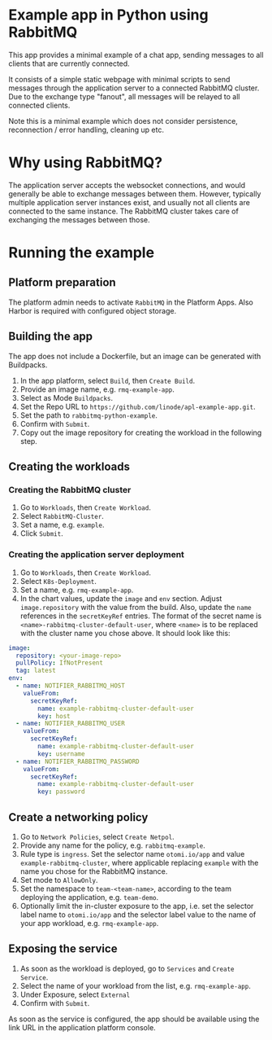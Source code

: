 # Example app in Python using RabbitMQ

This app provides a minimal example of a chat app, sending messages to all clients that are currently connected.

It consists of a simple static webpage with minimal scripts to send messages through the application server to a
connected RabbitMQ cluster. Due to the exchange type "fanout", all messages will be relayed to all connected clients.

Note this is a minimal example which does not consider persistence, reconnection / error handling, cleaning up etc.

# Why using RabbitMQ?

The application server accepts the websocket connections, and would generally be able to exchange messages between them.
However, typically multiple application server instances exist, and usually not all clients are connected to the same
instance. The RabbitMQ cluster takes care of exchanging the messages between those.

# Running the example

## Platform preparation

The platform admin needs to activate `RabbitMQ` in the Platform Apps.
Also Harbor is required with configured object storage.

## Building the app

The app does not include a Dockerfile, but an image can be generated with Buildpacks.

1. In the app platform, select `Build`, then `Create Build`.
2. Provide an image name, e.g. `rmq-example-app`.
3. Select as Mode `Buildpacks`.
4. Set the Repo URL to `https://github.com/linode/apl-example-app.git`.
5. Set the path to `rabbitmq-python-example`.
6. Confirm with `Submit`.
7. Copy out the image repository for creating the workload in the following step.

## Creating the workloads

### Creating the RabbitMQ cluster

1. Go to `Workloads`, then `Create Workload`.
2. Select `RabbitMQ-Cluster`.
3. Set a name, e.g. `example`.
4. Click `Submit`.

### Creating the application server deployment

1. Go to `Workloads`, then `Create Workload`.
2. Select `K8s-Deployment`. 
3. Set a name, e.g. `rmq-example-app`.
4. In the chart values, update the `image` and `env` section. Adjust `image.repository` with the value from the build.
   Also, update the `name` references in the `secretKeyRef` entries.
   The format of the secret name is `<name>-rabbitmq-cluster-default-user`, where `<name>` is to be replaced with the
   cluster name you chose above. It should look like this:

```yaml
image:
  repository: <your-image-repo>
  pullPolicy: IfNotPresent
  tag: latest
env:
  - name: NOTIFIER_RABBITMQ_HOST
    valueFrom:
      secretKeyRef:
        name: example-rabbitmq-cluster-default-user
        key: host
  - name: NOTIFIER_RABBITMQ_USER
    valueFrom:
      secretKeyRef:
        name: example-rabbitmq-cluster-default-user
        key: username
  - name: NOTIFIER_RABBITMQ_PASSWORD
    valueFrom:
      secretKeyRef:
        name: example-rabbitmq-cluster-default-user
        key: password
```

## Create a networking policy

1. Go to `Network Policies`, select `Create Netpol`.
2. Provide any name for the policy, e.g. `rabbitmq-example`.
3. Rule type is `ingress`. Set the selector name `otomi.io/app` and value `example-rabbitmq-cluster`, where applicable
   replacing `example` with the name you chose for the RabbitMQ instance.
4. Set mode to `AllowOnly`.
5. Set the namespace to `team-<team-name>`, according to the team deploying the application, e.g. `team-demo`.
6. Optionally limit the in-cluster exposure to the app, i.e. set the selector label name to `otomi.io/app` and the
   selector label value to the name of your app workload, e.g. `rmq-example-app`.

## Exposing the service

1. As soon as the workload is deployed, go to `Services` and `Create Service`.
2. Select the name of your workload from the list, e.g. `rmq-example-app`.
3. Under Exposure, select `External`
4. Confirm with `Submit`.

As soon as the service is configured, the app should be available using the link URL in the application platform
console.
